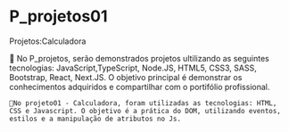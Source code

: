 # P_projetos01
Projetos:Calculadora

📝 No P_projetos, serão demonstrados projetos ultilizando as seguintes tecnologias: JavaScript,TypeScript, Node.JS, HTML5, CSS3, SASS, Bootstrap, React, Next.JS.
    O objetivo principal é demonstrar os conhecimentos adquiridos e compartilhar com o portifólio profissional.
    
    📝No projeto01 - Calculadora, foram utilizadas as tecnologias: HTML, CSS e Javascript. O objetivo é a prática do DOM, utilizando eventos, estilos e a manipulação de atributos no Js.
